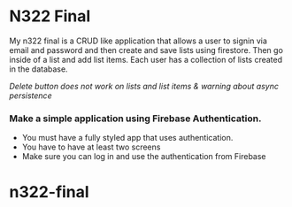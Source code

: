# N322 Final

My n322 final is a CRUD like application that allows a user to signin via email and password and then create and save lists using firestore. Then go inside of a list and add list items. Each user has a collection of lists created in the database.

_Delete button does not work on lists and list items & warning about async persistence_

### Make a simple application using Firebase Authentication.

- You must have a fully styled app that uses authentication.
- You have to have at least two screens
- Make sure you can log in and use the authentication from Firebase
# n322-final
